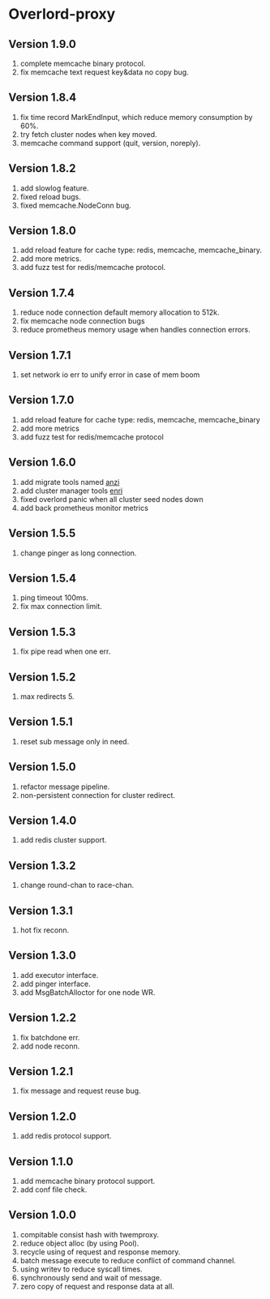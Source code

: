 # Overlord-proxy

## Version 1.9.0
1. complete memcache binary protocol.
2. fix memcache text request key&data no copy bug.

## Version 1.8.4
1. fix time record MarkEndInput, which reduce memory consumption by 60%.
2. try fetch cluster nodes when key moved.
3. memcache command support (quit, version, noreply).

## Version 1.8.2
1. add slowlog feature.
2. fixed reload bugs.
3. fixed memcache.NodeConn bug.

## Version 1.8.0
1. add reload feature for cache type: redis, memcache, memcache_binary.
2. add more metrics.
3. add fuzz test for redis/memcache protocol.

## Version 1.7.4
1. reduce node connection default memory allocation to 512k.
2. fix memcache node connection bugs
3. reduce prometheus memory usage when handles connection errors.

## Version 1.7.1
1. set network io err to unify error in case of mem boom

## Version 1.7.0
1. add reload feature for cache type: redis, memcache, memcache_binary
2. add more metrics
3. add fuzz test for redis/memcache protocol

## Version 1.6.0
1. add migrate tools named [anzi](https://github.com/bilibili/overlord/blob/master/doc/wiki-cn/tools.md)
2. add cluster manager tools [enri](https://github.com/bilibili/overlord/blob/master/doc/wiki-cn/enri.md)
3. fixed overlord panic when all cluster seed nodes down
4. add back prometheus monitor metrics

## Version 1.5.5
1. change pinger as long connection.

## Version 1.5.4
1. ping timeout 100ms.
2. fix max connection limit.

## Version 1.5.3
1. fix pipe read when one err.

## Version 1.5.2
1. max redirects 5.

## Version 1.5.1
1. reset sub message only in need.

## Version 1.5.0
1. refactor message pipeline.
2. non-persistent connection for cluster redirect.

## Version 1.4.0
1. add redis cluster support.

## Version 1.3.2
1. change round-chan to race-chan. 

## Version 1.3.1
1. hot fix  reconn. 

## Version 1.3.0
1. add executor interface.
2. add pinger interface.
3. add MsgBatchAlloctor for one node WR.

## Version 1.2.2
1. fix batchdone err.
2. add node reconn.

## Version 1.2.1
1. fix message and request reuse bug.

## Version 1.2.0
1. add redis protocol support.

## Version 1.1.0
1. add memcache binary protocol support.
2. add conf file check.

## Version 1.0.0
1. compitable consist hash with twemproxy.
2. reduce object alloc (by using Pool).
3. recycle using of request and response memory.
4. batch message execute to reduce conflict of command channel.
5. using writev to reduce syscall times.
6. synchronously send and wait of message.
7. zero copy of request and response data at all.
